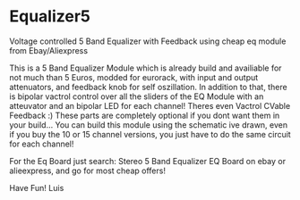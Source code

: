 # Equalizer5
Voltage controlled 5 Band Equalizer with Feedback using cheap eq module from Ebay/Aliexpress

This is a 5 Band Equalizer Module which is already build and availiable for not much than 5 Euros, modded for eurorack, with input and output attenuators, and feedback knob for self oszillation. 
In addition to that, there is bipolar vactrol control over all the sliders of the EQ Module with an atteuvator and an bipolar LED for each channel! Theres even Vactrol CVable Feedback :)
These parts are completely optional if you dont want them in your build... 
You can build this module using the schematic ive drawn, even if you buy the 10 or 15 channel versions, you just have to do the same circuit for each channel!

For the Eq Board just search: Stereo 5 Band Equalizer EQ Board on ebay or alieexpress, and go for most cheap offers! 

Have Fun!
Luis
